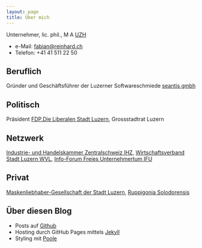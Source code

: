 ```yaml
---
layout: page
title: Über mich
---
```


Unternehmer, lic. phil., M A [UZH](http://www.uzh.ch)

- e-Mail: [fabian@reinhard.ch](mailto:fabian@reinhard.ch)
- Telefon: +41 41 511 22 50

## Beruflich
Gründer und Geschäftsführer der Luzerner Softwareschmiede [seantis gmbh](https://seantis.ch)

## Politisch
Präsident [FDP.Die Liberalen Stadt Luzern](http://www.fdp-stadtluzern.ch), Grossstadtrat Luzern

## Netzwerk
[Industrie- und Handelskammer Zentralschweiz IHZ](http://www.ihz.ch/home.html), [Wirtschaftsverband Stadt Luzern WVL](http://www.wvl.ch), [Info-Forum Freies Unternehmertum IFU](http://www.ifu.ch)

## Privat
[Maskenliebhaber-Gesellschaft der Stadt Luzern](http://www.mlg.ch), [Ruppigonia Solodorensis](http://ruppigonia.ch)

## Über diesen Blog
- Posts auf [Github](https://github.com/freinhard/freinhard.github.io)
- Hosting durch GitHub Pages mittels [Jekyll](https://jekyllrb.com)
- Styling mit [Poole](http://getpoole.com)
